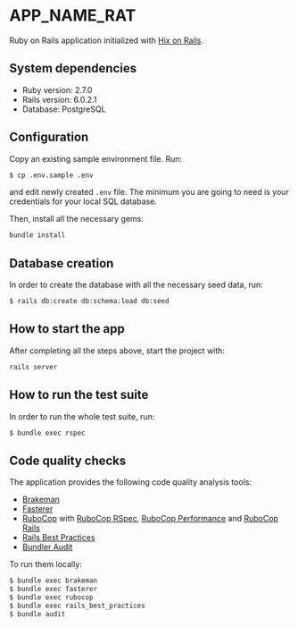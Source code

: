 # APP_NAME_RAT

Ruby on Rails application initialized with [Hix on Rails][hixonrails].

## System dependencies

- Ruby version: 2.7.0
- Rails version: 6.0.2.1
- Database: PostgreSQL

## Configuration

Copy an existing sample environment file. Run:
```bash
$ cp .env.sample .env
```

and edit newly created `.env` file. The minimum you are going to need is your
credentials for your local SQL database.

Then, install all the necessary gems:
```bash
bundle install
```

## Database creation

In order to create the database with all the necessary seed data, run:
```bash
$ rails db:create db:schema:load db:seed
```

## How to start the app

After completing all the steps above, start the project with:
```bash
rails server
```


## How to run the test suite

In order to run the whole test suite, run:

```bash
$ bundle exec rspec
```

## Code quality checks

The application provides the following code quality analysis tools:

- [Brakeman][brakeman]
- [Fasterer][fasterer]
- [RuboCop][rubocop] with [RuboCop RSpec][rubocop-rspec], [RuboCop Performance][rubocop-performance] and [RuboCop Rails][rubocop-rails]
- [Rails Best Practices][rails-best-practices]
- [Bundler Audit][bundler-audit]

To run them locally:

```bash
$ bundle exec brakeman
$ bundle exec fasterer
$ bundle exec rubocop
$ bundle exec rails_best_practices
$ bundle audit
```

[hixonrails]: https://hixonrails.com
[brakeman]: https://github.com/presidentbeef/brakeman
[rubocop]: https://github.com/rubocop-hq/rubocop
[rubocop-performance]: https://github.com/rubocop-hq/rubocop-performance

[rubocop-rspec]: https://github.com/rubocop-hq/rubocop-rspec
[rubocop-rails]: https://github.com/rubocop-hq/rubocop-rails
[fasterer]: https://github.com/DamirSvrtan/fasterer
[rails-best-practices]: https://github.com/flyerhzm/rails_best_practices
[bundler-audit]: https://github.com/rubysec/bundler-audit

